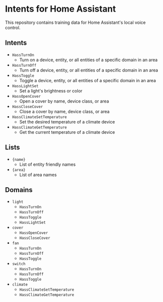 # Intents for Home Assistant

This repository contains training data for Home Assistant's local voice control.


## Intents

* `HassTurnOn`
    * Turn on a device, entity, or all entities of a specific domain in an area
* `HassTurnOff`
    * Turn off a device, entity, or all entities of a specific domain in an area
* `HassToggle`
    * Toggle a device, entity, or all entities of a specific domain in an area
* `HassLightSet`
    * Set a light's brightness or color
* `HassOpenCover`
    * Open a cover by name, device class, or area
* `HassCloseCover`
    * Close a cover by name, device class, or area
* `HassClimateSetTemperature`
    * Set the desired temperature of a climate device
* `HassClimateGetTemperature`
    * Get the current temperature of a climate device


## Lists

* `{name}`
    * List of entity friendly names
* `{area}`
    * List of area names


## Domains

* `light`
    * `HassTurnOn`
    * `HassTurnOff`
    * `HassToggle`
    * `HassLightSet`
* `cover`
    * `HassOpenCover`
    * `HassCloseCover`
* `fan`
    * `HassTurnOn`
    * `HassTurnOff`
    * `HassToggle`
* `switch`
    * `HassTurnOn`
    * `HassTurnOff`
    * `HassToggle`
* `climate`
    * `HassClimateSetTemperature`
    * `HassClimateGetTemperature`
